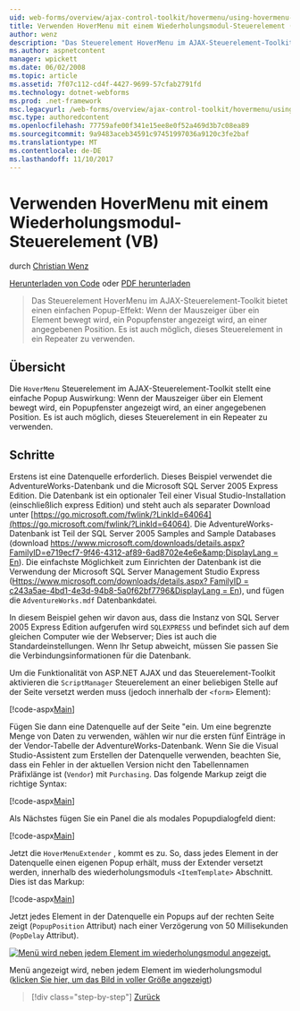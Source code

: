 ```yaml
---
uid: web-forms/overview/ajax-control-toolkit/hovermenu/using-hovermenu-with-a-repeater-control-vb
title: Verwenden HoverMenu mit einem Wiederholungsmodul-Steuerelement (VB) | Microsoft Docs
author: wenz
description: "Das Steuerelement HoverMenu im AJAX-Steuerelement-Toolkit bietet einen einfachen Popup-Effekt: Wenn der Mauszeiger über ein Element bewegt wird, ein Popupfenster angezeigt wird, an einer speziell..."
ms.author: aspnetcontent
manager: wpickett
ms.date: 06/02/2008
ms.topic: article
ms.assetid: 7f07c112-cd4f-4427-9699-57cfab2791fd
ms.technology: dotnet-webforms
ms.prod: .net-framework
msc.legacyurl: /web-forms/overview/ajax-control-toolkit/hovermenu/using-hovermenu-with-a-repeater-control-vb
msc.type: authoredcontent
ms.openlocfilehash: 77759afe00f341e15ee8e0f52a469d3b7c08ea89
ms.sourcegitcommit: 9a9483aceb34591c97451997036a9120c3fe2baf
ms.translationtype: MT
ms.contentlocale: de-DE
ms.lasthandoff: 11/10/2017
---
```

<a name="using-hovermenu-with-a-repeater-control-vb"></a>Verwenden HoverMenu mit einem Wiederholungsmodul-Steuerelement (VB)
====================
durch [Christian Wenz](https://github.com/wenz)

[Herunterladen von Code](http://download.microsoft.com/download/b/0/6/b06fe835-5b8f-4c00-aef8-062c19d75b95/HoverMenu1.vb.zip) oder [PDF herunterladen](http://download.microsoft.com/download/b/6/a/b6ae89ee-df69-4c87-9bfb-ad1eb2b23373/hovermenu1VB.pdf)

> Das Steuerelement HoverMenu im AJAX-Steuerelement-Toolkit bietet einen einfachen Popup-Effekt: Wenn der Mauszeiger über ein Element bewegt wird, ein Popupfenster angezeigt wird, an einer angegebenen Position. Es ist auch möglich, dieses Steuerelement in ein Repeater zu verwenden.


## <a name="overview"></a>Übersicht

Die `HoverMenu` Steuerelement im AJAX-Steuerelement-Toolkit stellt eine einfache Popup Auswirkung: Wenn der Mauszeiger über ein Element bewegt wird, ein Popupfenster angezeigt wird, an einer angegebenen Position. Es ist auch möglich, dieses Steuerelement in ein Repeater zu verwenden.

## <a name="steps"></a>Schritte

Erstens ist eine Datenquelle erforderlich. Dieses Beispiel verwendet die AdventureWorks-Datenbank und die Microsoft SQL Server 2005 Express Edition. Die Datenbank ist ein optionaler Teil einer Visual Studio-Installation (einschließlich express Edition) und steht auch als separater Download unter [https://go.microsoft.com/fwlink/?LinkId=64064](https://go.microsoft.com/fwlink/?LinkId=64064). Die AdventureWorks-Datenbank ist Teil der SQL Server 2005 Samples and Sample Databases (download [https://www.microsoft.com/downloads/details.aspx?FamilyID=e719ecf7-9f46-4312-af89-6ad8702e4e6e&amp;DisplayLang = En](https://www.microsoft.com/downloads/details.aspx?FamilyID=e719ecf7-9f46-4312-af89-6ad8702e4e6e&amp;DisplayLang=en)). Die einfachste Möglichkeit zum Einrichten der Datenbank ist die Verwendung der Microsoft SQL Server Management Studio Express ([Https://www.microsoft.com/downloads/details.aspx? FamilyID = c243a5ae-4bd1-4e3d-94b8-5a0f62bf7796&amp;DisplayLang = En](https://www.microsoft.com/downloads/details.aspx?FamilyID=c243a5ae-4bd1-4e3d-94b8-5a0f62bf7796&amp;DisplayLang=en)), und fügen die `AdventureWorks.mdf` Datenbankdatei.

In diesem Beispiel gehen wir davon aus, dass die Instanz von SQL Server 2005 Express Edition aufgerufen wird `SQLEXPRESS` und befindet sich auf dem gleichen Computer wie der Webserver; Dies ist auch die Standardeinstellungen. Wenn Ihr Setup abweicht, müssen Sie passen Sie die Verbindungsinformationen für die Datenbank.

Um die Funktionalität von ASP.NET AJAX und das Steuerelement-Toolkit aktivieren die `ScriptManager` Steuerelement an einer beliebigen Stelle auf der Seite versetzt werden muss (jedoch innerhalb der `<form>` Element):

[!code-aspx[Main](using-hovermenu-with-a-repeater-control-vb/samples/sample1.aspx)]

Fügen Sie dann eine Datenquelle auf der Seite "ein. Um eine begrenzte Menge von Daten zu verwenden, wählen wir nur die ersten fünf Einträge in der Vendor-Tabelle der AdventureWorks-Datenbank. Wenn Sie die Visual Studio-Assistent zum Erstellen der Datenquelle verwenden, beachten Sie, dass ein Fehler in der aktuellen Version nicht den Tabellennamen Präfixlänge ist (`Vendor`) mit `Purchasing`. Das folgende Markup zeigt die richtige Syntax:

[!code-aspx[Main](using-hovermenu-with-a-repeater-control-vb/samples/sample2.aspx)]

Als Nächstes fügen Sie ein Panel die als modales Popupdialogfeld dient:

[!code-aspx[Main](using-hovermenu-with-a-repeater-control-vb/samples/sample3.aspx)]

Jetzt die `HoverMenuExtender` , kommt es zu. So, dass jedes Element in der Datenquelle einen eigenen Popup erhält, muss der Extender versetzt werden, innerhalb des wiederholungsmoduls `<ItemTemplate>` Abschnitt. Dies ist das Markup:

[!code-aspx[Main](using-hovermenu-with-a-repeater-control-vb/samples/sample4.aspx)]

Jetzt jedes Element in der Datenquelle ein Popups auf der rechten Seite zeigt (`PopupPosition` Attribut) nach einer Verzögerung von 50 Millisekunden (`PopDelay` Attribut).


[![Menü wird neben jedem Element im wiederholungsmodul angezeigt.](using-hovermenu-with-a-repeater-control-vb/_static/image2.png)](using-hovermenu-with-a-repeater-control-vb/_static/image1.png)

Menü angezeigt wird, neben jedem Element im wiederholungsmodul ([klicken Sie hier, um das Bild in voller Größe angezeigt](using-hovermenu-with-a-repeater-control-vb/_static/image3.png))

>[!div class="step-by-step"]
[Zurück](using-hovermenu-with-a-repeater-control-cs.md)

